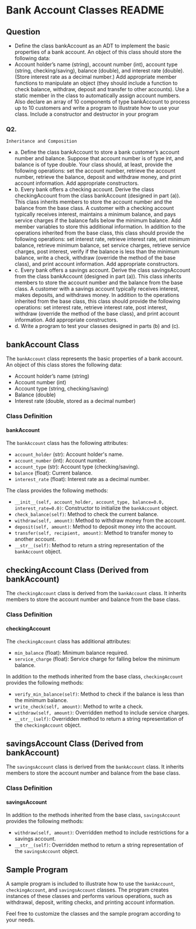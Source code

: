# Bank Account Classes README

## Question

- Define the class bankAccount as an ADT to implement the basic
properties of a bank account. An object of this class should store the 
following data:
- Account holder’s name (string), account number (int), account type
(string, checking/saving), balance (double), and interest rate (double).
(Store interest rate as a decimal number.) Add appropriate member
functions to manipulate an object (they should include a function to 
check balance, withdraw, deposit and transfer to other accounts). Use a 
static member in the class to automatically assign account numbers.
Also declare an array of 10 components of type bankAccount to 
process up to 10 customers and write a program to illustrate how to 
use your class. Include a constructor and destructor in your program
### Q2.
`Inheritance and Composition`
- a. Define the class bankAccount to store a bank customer’s account
number and balance. Suppose that account number is of type int, and
balance is of type double. Your class should, at least, provide the
following operations: set the account number, retrieve the account
number, retrieve the balance, deposit and withdraw money, and print
account information. Add appropriate constructors.
- b. Every bank offers a checking account. Derive the class
checkingAccount from the class bankAccount (designed in part
(a)). This class inherits members to store the account number and
the balance from the base class. A customer with a checking
account typically receives interest, maintains a minimum balance, and pays service charges if the balance falls below the minimum
balance. Add member variables to store this additional information. In addition to the operations inherited from the base class, this class
should provide the following operations: set interest rate, retrieve
interest rate, set minimum balance, retrieve minimum balance, set
service charges, retrieve service charges, post interest, verify if the
balance is less than the minimum balance, write a check, withdraw
(override the method of the base class), and print account information. Add appropriate constructors.
- c. Every bank offers a savings account. Derive the class
savingsAccount from the class bankAccount (designed in part
(a)). This class inherits members to store the account number and
the balance from the base class. A customer with a savings account
typically receives interest, makes deposits, and withdraws money. In
addition to the operations inherited from the base class, this class
should provide the following operations: set interest rate, retrieve
interest rate, post interest, withdraw (override the method of the base
class), and print account information. Add appropriate constructors.
- d. Write a program to test your classes designed in parts (b) and
(c).

## bankAccount Class

The `bankAccount` class represents the basic properties of a bank account. An object of this class stores the following data:
- Account holder’s name (string)
- Account number (int)
- Account type (string, checking/saving)
- Balance (double)
- Interest rate (double, stored as a decimal number)

### Class Definition

#### bankAccount

The `bankAccount` class has the following attributes:
- `account_holder` (str): Account holder's name.
- `account_number` (int): Account number.
- `account_type` (str): Account type (checking/saving).
- `balance` (float): Current balance.
- `interest_rate` (float): Interest rate as a decimal number.

The class provides the following methods:
- `__init__(self, account_holder, account_type, balance=0.0, interest_rate=0.0)`: Constructor to initialize the `bankAccount` object.
- `check_balance(self)`: Method to check the current balance.
- `withdraw(self, amount)`: Method to withdraw money from the account.
- `deposit(self, amount)`: Method to deposit money into the account.
- `transfer(self, recipient, amount)`: Method to transfer money to another account.
- `__str__(self)`: Method to return a string representation of the `bankAccount` object.

## checkingAccount Class (Derived from bankAccount)

The `checkingAccount` class is derived from the `bankAccount` class. It inherits members to store the account number and balance from the base class.

### Class Definition

#### checkingAccount

The `checkingAccount` class has additional attributes:
- `min_balance` (float): Minimum balance required.
- `service_charge` (float): Service charge for falling below the minimum balance.

In addition to the methods inherited from the base class, `checkingAccount` provides the following methods:
- `verify_min_balance(self)`: Method to check if the balance is less than the minimum balance.
- `write_check(self, amount)`: Method to write a check.
- `withdraw(self, amount)`: Overridden method to include service charges.
- `__str__(self)`: Overridden method to return a string representation of the `checkingAccount` object.

## savingsAccount Class (Derived from bankAccount)

The `savingsAccount` class is derived from the `bankAccount` class. It inherits members to store the account number and balance from the base class.

### Class Definition

#### savingsAccount

In addition to the methods inherited from the base class, `savingsAccount` provides the following methods:
- `withdraw(self, amount)`: Overridden method to include restrictions for a savings account.
- `__str__(self)`: Overridden method to return a string representation of the `savingsAccount` object.

## Sample Program

A sample program is included to illustrate how to use the `bankAccount`, `checkingAccount`, and `savingsAccount` classes. The program creates instances of these classes and performs various operations, such as withdrawal, deposit, writing checks, and printing account information.

Feel free to customize the classes and the sample program according to your needs.
